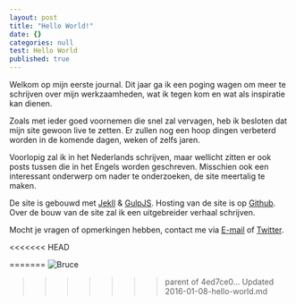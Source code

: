 ```yaml
---
layout: post
title: "Hello World!"
date: {}
categories: null
test: Hello World
published: true
---
```






Welkom op mijn eerste journal. Dit jaar ga ik een poging wagen om meer te schrijven over mijn werkzaamheden, wat ik tegen kom en wat als inspiratie kan dienen.

Zoals met ieder goed voornemen die snel zal vervagen, heb ik besloten dat mijn site gewoon live te zetten. Er zullen nog een hoop dingen verbeterd worden in de komende dagen, weken of zelfs jaren.

Voorlopig zal ik in het Nederlands schrijven, maar wellicht zitten er ook posts tussen die in het Engels worden geschreven. Misschien ook een interessant onderwerp om nader te onderzoeken, de site meertalig te maken.  

De site is gebouwd met [Jekll](http://jekyllrb.com/) & [GulpJS](http://http://gulpjs.com/). Hosting van de site is op [Github](https://github.com/). Over de bouw van de site zal ik een uitgebreider verhaal schrijven.

Mocht je vragen of opmerkingen hebben, contact me via [E-mail](mailto:bruce@moerdjiman.com) of [Twitter](https://twitter.com/broezer).

<<<<<<< HEAD

=======
![Bruce]({{site.baseurl}}/assets/img/twentysix.jpg)
>>>>>>> parent of 4ed7ce0... Updated 2016-01-08-hello-world.md
